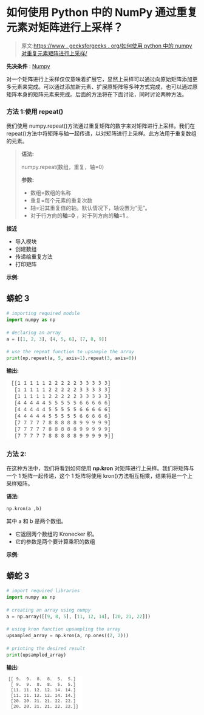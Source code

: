 # 如何使用 Python 中的 NumPy 通过重复元素对矩阵进行上采样？

> 原文:[https://www . geeksforgeeks . org/如何使用 python 中的 numpy 对重复元素矩阵进行上采样/](https://www.geeksforgeeks.org/how-to-upsample-a-matrix-by-repeating-elements-using-numpy-in-python/)

**先决条件** : [Numpy](https://www.geeksforgeeks.org/python-numpy/)

对一个矩阵进行上采样仅仅意味着扩展它，显然上采样可以通过向原始矩阵添加更多元素来完成。可以通过添加新元素、扩展原矩阵等多种方式完成，也可以通过原矩阵本身的矩阵元素来完成。后面的方法将在下面讨论，同时讨论两种方法。

### 方法 1:使用 repeat()

我们使用 numpy.repeat()方法通过重复矩阵的数字来对矩阵进行上采样。我们在 repeat()方法中将矩阵与轴一起传递，以对矩阵进行上采样。此方法用于重复数组的元素。

> **语法:**
> 
> numpy.repeat(数组，重复，轴=0)
> 
> **参数:**
> 
> *   数组=数组的名称
> *   重复=每个元素的重复次数
> *   轴=沿其重复值的轴。默认情况下，轴设置为“无”。
> *   对于行方向的**轴=0** ，对于列方向的**轴=1** 。

**接近**

*   导入模块
*   创建数组
*   传递给重复方法
*   打印矩阵

**示例:**

## 蟒蛇 3

```py
# importing required module
import numpy as np

# declaring an array
a = [[1, 2, 3], [4, 5, 6], [7, 8, 9]]

# use the repeat function to upsample the array
print(np.repeat(a, 5, axis=1).repeat(3, axis=0))
```

**输出:**

![](img/fcd745bc137e5dc52d0ccab8ac9b805d.png)

### 方法 2:

在这种方法中，我们将看到如何使用 **np.kron** 对矩阵进行上采样。我们将矩阵与一个 1 矩阵一起传递，这个 1 矩阵将使用 kron()方法相互相乘，结果将是一个上采样矩阵。

**语法:**

```py
np.kron(a ,b)
```

其中 a 和 b 是两个数组。

*   它返回两个数组的 Kronecker 积。
*   它的参数是两个要计算乘积的数组

**示例:**

## 蟒蛇 3

```py
# import required libraries
import numpy as np

# creating an array using numpy
a = np.array([[9, 8, 5], [11, 12, 14], [20, 21, 22]])

# using kron function upsampling the array
upsampled_array = np.kron(a, np.ones((2, 2)))

# printing the desired result
print(upsampled_array)
```

**输出:**

![](img/bfea059357cbfb7448515dc7e0fceac4.png)